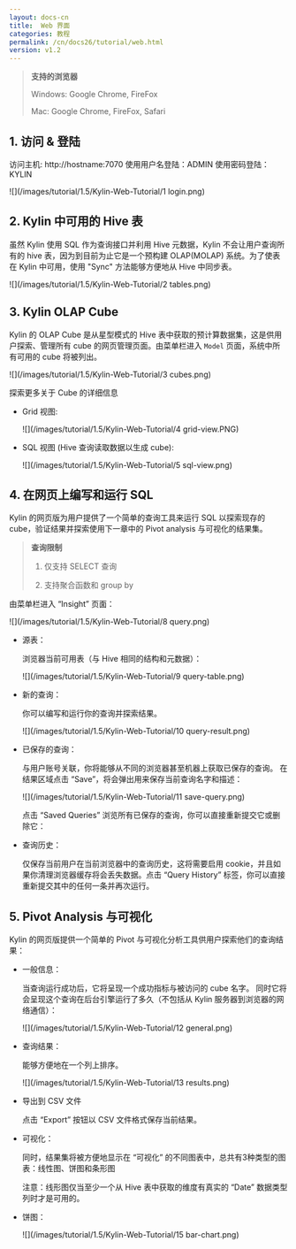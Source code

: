```yaml
---
layout: docs-cn
title:  Web 界面
categories: 教程
permalink: /cn/docs26/tutorial/web.html
version: v1.2
---
```


> **支持的浏览器**
> 
> Windows: Google Chrome, FireFox
> 
> Mac: Google Chrome, FireFox, Safari

## 1. 访问 & 登陆
访问主机: http://hostname:7070
使用用户名登陆：ADMIN
使用密码登陆：KYLIN

![](/images/tutorial/1.5/Kylin-Web-Tutorial/1 login.png)

## 2. Kylin 中可用的 Hive 表
虽然 Kylin 使用 SQL 作为查询接口并利用 Hive 元数据，Kylin 不会让用户查询所有的 hive 表，因为到目前为止它是一个预构建 OLAP(MOLAP) 系统。为了使表在 Kylin 中可用，使用 "Sync" 方法能够方便地从 Hive 中同步表。

![](/images/tutorial/1.5/Kylin-Web-Tutorial/2 tables.png)

## 3. Kylin OLAP Cube
Kylin 的 OLAP Cube 是从星型模式的 Hive 表中获取的预计算数据集，这是供用户探索、管理所有 cube 的网页管理页面。由菜单栏进入 `Model` 页面，系统中所有可用的 cube 将被列出。

![](/images/tutorial/1.5/Kylin-Web-Tutorial/3 cubes.png)

探索更多关于 Cube 的详细信息

* Grid 视图:

   ![](/images/tutorial/1.5/Kylin-Web-Tutorial/4 grid-view.PNG)

* SQL 视图 (Hive 查询读取数据以生成 cube):

   ![](/images/tutorial/1.5/Kylin-Web-Tutorial/5 sql-view.png)

## 4. 在网页上编写和运行 SQL
Kylin 的网页版为用户提供了一个简单的查询工具来运行 SQL 以探索现存的 cube，验证结果并探索使用下一章中的 Pivot analysis 与可视化的结果集。

> **查询限制**
> 
> 1. 仅支持 SELECT 查询
> 
> 2. 支持聚合函数和 group by

由菜单栏进入 “Insight” 页面：

![](/images/tutorial/1.5/Kylin-Web-Tutorial/8 query.png)

* 源表：

   浏览器当前可用表（与 Hive 相同的结构和元数据）：
  
   ![](/images/tutorial/1.5/Kylin-Web-Tutorial/9 query-table.png)

* 新的查询：

   你可以编写和运行你的查询并探索结果。

   ![](/images/tutorial/1.5/Kylin-Web-Tutorial/10 query-result.png)

* 已保存的查询：

   与用户账号关联，你将能够从不同的浏览器甚至机器上获取已保存的查询。
   在结果区域点击 “Save”，将会弹出用来保存当前查询名字和描述：

   ![](/images/tutorial/1.5/Kylin-Web-Tutorial/11 save-query.png)

   点击 “Saved Queries” 浏览所有已保存的查询，你可以直接重新提交它或删除它：

* 查询历史：

   仅保存当前用户在当前浏览器中的查询历史，这将需要启用 cookie，并且如果你清理浏览器缓存将会丢失数据。点击 “Query History” 标签，你可以直接重新提交其中的任何一条并再次运行。

## 5. Pivot Analysis 与可视化
Kylin 的网页版提供一个简单的 Pivot 与可视化分析工具供用户探索他们的查询结果：

* 一般信息：

   当查询运行成功后，它将呈现一个成功指标与被访问的 cube 名字。
   同时它将会呈现这个查询在后台引擎运行了多久（不包括从 Kylin 服务器到浏览器的网络通信）：

   ![](/images/tutorial/1.5/Kylin-Web-Tutorial/12 general.png)

* 查询结果：

   能够方便地在一个列上排序。

   ![](/images/tutorial/1.5/Kylin-Web-Tutorial/13 results.png)

* 导出到 CSV 文件

   点击 “Export” 按钮以 CSV 文件格式保存当前结果。

* 可视化：

   同时，结果集将被方便地显示在 “可视化” 的不同图表中，总共有3种类型的图表：线性图、饼图和条形图

   注意：线形图仅当至少一个从 Hive 表中获取的维度有真实的 “Date” 数据类型列时才是可用的。

* 饼图：

   ![](/images/tutorial/1.5/Kylin-Web-Tutorial/15 bar-chart.png)


